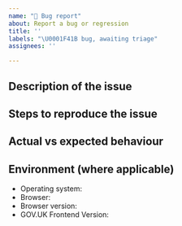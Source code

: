 ```yaml
---
name: "🐛 Bug report"
about: Report a bug or regression
title: ''
labels: "\U0001F41B bug, awaiting triage"
assignees: ''

---
```


<!--
    The source of this template is for GOV.UK Frontend but the same guidance applies to CCS Components

    Please fill in as much of the template below as you’re able to. If you're unsure whether the issue already exists or how to fill in the template, open an issue anyway. Our team will help you to complete the rest.

    Your issue might already exist. If so, add a comment to the existing issue instead of creating a new one. You can find existing issues here:
    - an existing Github issue: https://github.com/tim-s-ccs/tim-ccs-components/issues
    - our known validation error/warning list: https://github.com/alphagov/govuk-frontend/issues/1280#issuecomment-509588851
-->

## Description of the issue
<!-- A clear and concise summary of what the bug is. -->

## Steps to reproduce the issue
<!-- How can we reproduce this issue? If you think it will be helpful, please provide a small code snippet and/or screenshots. -->

## Actual vs expected behaviour
<!-- What is happening vs what would you expect to happen instead? -->

## Environment (where applicable)
<!-- Details of your operating system, browser and the version of CCS Components you’re using may help us to reproduce your issue. -->

- Operating system:
- Browser:
- Browser version:
- GOV.UK Frontend Version:

